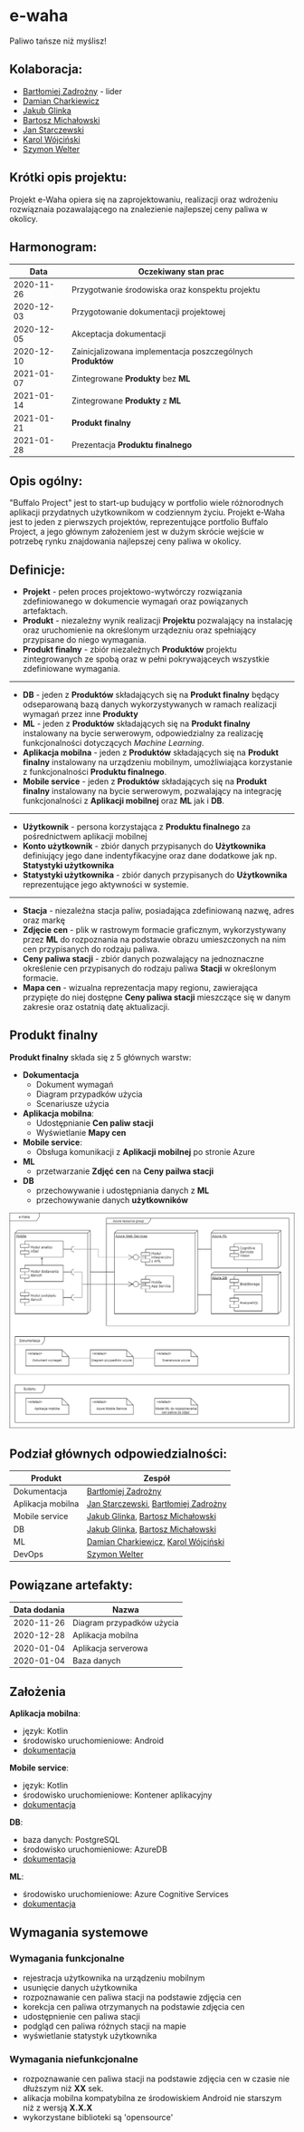 # e-waha
Paliwo tańsze niż myślisz!

## Kolaboracja: 
- [Bartłomiej Zadrożny](https://github.com/bzadrozny) - lider
- [Damian Charkiewicz](https://github.com/charkied)
- [Jakub Glinka](https://github.com/GlinkaJakub)
- [Bartosz Michałowski](https://github.com/jaskola8)
- [Jan Starczewski](https://github.com/jstarczewski)
- [Karol Wójciński](https://github.com/kwojcinski)
- [Szymon Welter](https://github.com/SzymonWelter)

## Krótki opis projektu:
Projekt e-Waha opiera się na zaprojektowaniu, realizacji oraz wdrożeniu rozwiąznaia pozawalającego na znalezienie najlepszej ceny paliwa w okolicy.

## Harmonogram:
| Data | Oczekiwany stan prac |
| ------ | ------ |
| 2020-11-26 | Przygotwanie środowiska oraz konspektu projektu |
| 2020-12-03 | Przygotowanie dokumentacji projektowej |
| 2020-12-05 | Akceptacja dokumentacji | 
| 2020-12-10 | Zainicjalizowana implementacja poszczególnych **Produktów** |
| 2021-01-07 | Zintegrowane **Produkty** bez **ML** | 
| 2021-01-14 | Zintegrowane **Produkty** z **ML** | 
| 2021-01-21 | **Produkt finalny** | 
| 2021-01-28 | Prezentacja **Produktu finalnego** | 

## Opis ogólny:
"Buffalo Project" jest to start-up budujący w portfolio wiele różnorodnych aplikacji przydatnych użytkownikom w codziennym życiu.
Projekt e-Waha jest to jeden z pierwszych projektów, reprezentujące portfolio Buffalo Project, a jego głównym założeniem jest w dużym skrócie wejście w potrzebę rynku znajdowania najlepszej ceny paliwa w okolicy.

## Definicje:
- **Projekt** - pełen proces projektowo-wytwórczy rozwiązania zdefiniowanego w dokumencie wymagań oraz powiązanych artefaktach.
- **Produkt** - niezależny wynik realizacji **Projektu** pozwalający na instalację oraz uruchomienie na określonym urządezniu oraz spełniający przypisane do niego wymagania.
- **Produkt finalny** - zbiór niezależnych **Produktów** projektu zintegrowanych ze spobą oraz w pełni pokrywająceych wszystkie zdefiniowane wymagania.
---
- **DB** - jeden z **Produktów** składających się na **Produkt finalny** będący odseparowaną bazą danych wykorzystywanych w ramach realizacji wymagań przez inne **Produkty** 
- **ML** - jeden z **Produktów** składających się na **Produkt finalny** instalowany na bycie serwerowym, odpowiedzialny za realizację funkcjonalności dotyczących _Machine Learning_.
- **Aplikacja mobilna** - jeden z **Produktów** składających się na **Produkt finalny** instalowany na urządzeniu mobilnym, umożliwiająca korzystanie z funkcjonalności **Produktu finalnego**.
- **Mobile service** - jeden z **Produktów** składających się na **Produkt finalny** instalowany na bycie serwerowym, pozwalający na integrację funkcjonalności z **Aplikacji mobilnej** oraz **ML** jak i **DB**.
---
- **Użytkownik** - persona korzystająca z **Produktu finalnego** za pośrednictwem aplikacji mobilnej
- **Konto użytkownik** - zbiór danych przypisanych do **Użytkownika** definiujący jego dane indentyfikacyjne oraz dane dodatkowe jak np. **Statystyki użytkownika**
- **Statystyki użytkownika** - zbiór danych przypisanych do **Użytkownika** reprezentujące jego aktywności w systemie.
---
- **Stacja** - niezależna stacja paliw, posiadająca zdefiniowaną nazwę, adres oraz markę
- **Zdjęcie cen** - plik w rastrowym formacie graficznym, wykorzystywany przez **ML** do rozpoznania na podstawie obrazu umieszczonych na nim cen przypisanych do rodzaju paliwa.
- **Ceny paliwa stacji** - zbiór danych pozwalający na jednoznaczne określenie cen przypisanych do rodzaju paliwa **Stacji** w określonym formacie.  
- **Mapa cen** - wizualna reprezentacja mapy regionu, zawierająca przypięte do niej dostępne **Ceny paliwa stacji** mieszczące się w danym zakresie oraz ostatnią datę aktualizacji.

## Produkt finalny
**Produkt finalny** składa się z 5 głównych warstw:
- **Dokumentacja** 
  * Dokument wymagań
  * Diagram przypadków użycia
  * Scenariusze użycia
- **Aplikacja mobilna**:
  * Udostępnianie **Cen paliw stacji**
  * Wyświetlanie **Mapy cen**
- **Mobile service**:
  * Obsługa komunikacji z **Aplikacji mobilnej** po stronie Azure
- **ML** 
  * przetwarzanie **Zdjęć cen** na **Ceny pailwa stacji** 
- **DB** 
  * przechowywanie i udostępniania danych z **ML**
  * przechowywanie danych **użytkowników**

![architektura](https://github.com/bzadrozny/e-waha/blob/main/Architektura%20fizyczna.png)

## Podział głównych odpowiedzialności: 
| Produkt | Zespół |
| ------ | ------ |
| Dokumentacja | [Bartłomiej Zadrożny](https://github.com/bzadrozny) |
| Aplikacja mobilna | [Jan Starczewski](https://github.com/jstarczewski), [Bartłomiej Zadrożny](https://github.com/bzadrozny) |
| Mobile service | [Jakub Glinka](https://github.com/GlinkaJakub), [Bartosz Michałowski](https://github.com/jaskola8) |
| DB | [Jakub Glinka](https://github.com/GlinkaJakub), [Bartosz Michałowski](https://github.com/jaskola8) |
| ML | [Damian Charkiewicz](https://github.com/charkied), [Karol Wójciński](https://github.com/kwojcinski) |
| DevOps | [Szymon Welter](https://github.com/SzymonWelter) |

## Powiązane artefakty: 
| Data dodania | Nazwa |
| ------ | ------ |
| 2020-11-26 | Diagram przypadków użycia |
| 2020-12-28 | Aplikacja mobilna |
| 2020-01-04 | Aplikacja serverowa |
| 2020-01-04 | Baza danych |

## Założenia
**Aplikacja mobilna**:
- język: Kotlin   
- środowisko uruchomieniowe: Android
- [dokumentacja](https://developer.android.com/kotlin)

**Mobile service**:
- język: Kotlin   
- środowisko uruchomieniowe: Kontener aplikacyjny
- [dokumentacja](https://azure.microsoft.com/en-us/services/app-service/mobile/)

**DB**:
- baza danych: PostgreSQL
- środowisko uruchomieniowe: AzureDB
- [dokumentacja](https://azure.microsoft.com/en-us/services/postgresql/)

**ML**:
- środowisko uruchomieniowe: Azure Cognitive Services
- [dokumentacja](https://azure.microsoft.com/pl-pl/services/cognitive-services/#api)

## Wymagania systemowe
### Wymagania funkcjonalne 
- rejestracja użytkownika na urządzeniu mobilnym
- usunięcie danych użytkownika
- rozpoznawanie cen paliwa stacji na podstawie zdjęcia cen 
- korekcja cen paliwa otrzymanych na podstawie zdjęcia cen
- udostępnienie cen paliwa stacji
- podgląd cen paliwa różnych stacji na mapie 
- wyświetlanie statystyk użytkownika

### Wymagania niefunkcjonalne
- rozpoznawanie cen paliwa stacji na podstawie zdjęcia cen w czasie nie dłuższym niż **XX** sek.
- alikacja mobilna kompatybilna ze środowiskiem Android nie starszym niż z wersją **X.X.X**
- wykorzystane biblioteki są 'opensource'
